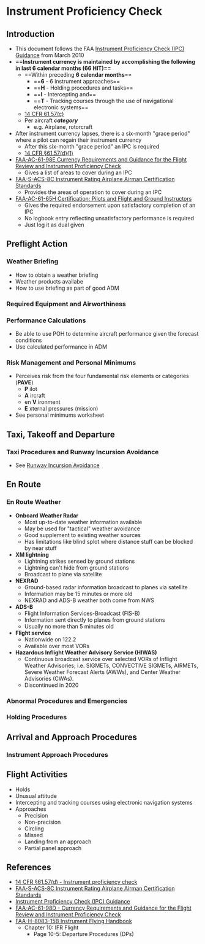 # Instrument Proficiency Check

## Introduction

* This document follows the FAA [Instrument Proficiency Check (IPC) Guidance](https://www.faasafety.gov/files/events/EA/EA03/2018/EA0382492/IPC_Guidance.pdf) from March 2010
* **==Instrument currency is maintained by accomplishing the following in last 6 calendar months (66 HIT)==**
  * ==Within preceding **6 calendar months**==
    * ==**6** - 6 instrument approaches==
    * ==**H** - Holding procedures and tasks==
    * ==**I** - Intercepting and==
    * ==**T** - Tracking courses through the use of navigational electronic systems==
  * [14 CFR 61.57(c)](https://www.ecfr.gov/current/title-14/chapter-I/subchapter-D/part-61/subpart-A/section-61.57#p-61.57(c))
  * Per aircraft ***category***
    * e.g. Airplane, rotorcraft
* After instrument currency lapses, there is a six-month "grace period" where a pilot can regain their instrument currency
  * After this six-month "grace period" an IPC is required
  * [14 CFR &sect;61.57(d)(1)](https://www.ecfr.gov/current/title-14/part-61/section-61.57#p-61.57(d)(1))
* [FAA-AC-61-98E Currency Requirements and Guidance for the Flight Review and Instrument Proficiency Check](https://www.faa.gov/documentLibrary/media/Advisory_Circular/AC_61-98E.pdf)
  * Gives a list of areas to cover during an IPC
* [FAA-S-ACS-8C Instrument Rating Airplane Airman Certification Standards](https://www.faa.gov/training_testing/testing/acs/instrument_rating_airplane_acs_8.pdf)
  * Provides the areas of operation to cover during an IPC
* [FAA-AC-61-65H Certification: Pilots and Flight and Ground Instructors](https://www.faa.gov/regulations_policies/advisory_circulars/index.cfm/go/document.information/documentID/1034129)
  * Gives the required endorsement upon satisfactory completion of an IPC
  * No logbook entry reflecting unsatisfactory performance is required
  * Just log it as dual given

## Preflight Action

<!--@include: ./docs/src/includes/preflight-information.md-->

### Weather Briefing

* How to obtain a weather briefing
* Weather products availabe
* How to use briefing as part of good ADM

### Required Equipment and Airworthiness

<!--@include: ./docs/src/includes/required-equipment/day-vfr.md | shift:3-->
<!--@include: ./docs/src/includes/required-equipment/night-vfr.md | shift:3-->
<!--@include: ./docs/src/includes/required-equipment/ifr.md | shift:3-->
<!--@include: ./docs/src/includes/required-equipment/night-lighting-requirements.md | shift:3-->

<!--@include: ./docs/src/includes/airworthiness-inop-equipment.md | shift:3-->
<!--@include: ./docs/src/includes/inspections-required.md | shift:3-->
<!--@include: ./docs/src/includes/vor-checks.md | shift:3-->

### Performance Calculations

* Be able to use POH to determine aircraft performance given the forecast conditions
* Use calculated performance in ADM

<!--@include: ./docs/src/includes/ifr-alternates.md | shift:3-->

### Risk Management and Personal Minimums

* Perceives risk from the four fundamental risk elements or categories (**PAVE**)
  * **P** ilot
  * **A** ircraft
  * en **V** ironment
  * **E** xternal pressures (mission)
* See personal minimums worksheet

## Taxi, Takeoff and Departure

### Taxi Procedures and Runway Incursion Avoidance

* See [Runway Incursion Avoidance](/cfi/tsa/runway-incursions)

<!--@include: ./docs/src/includes/departure-procedures.md | shift:2-->

## En Route

<!--@include: ./docs/src/includes/satellite-based-navigation.md | shift:2-->

<!--@include: ./docs/src/includes/ifr-en-route.md | shift:2-->
<!--@include: ./docs/src/includes/ifr-altitudes.md | shift:2-->
<!--@include: ./docs/src/includes/mandatory-reporting-points.md | shift:2-->
<!--@include: ./docs/src/includes/waypoints.md | shift:2-->

### En Route Weather

* **Onboard Weather Radar**
  * Most up-to-date weather information available
  * May be used for "tactical" weather avoidance
  * Good supplement to existing weather sources
  * Has limitations like blind splot where distance stuff can be blocked by near stuff
* **XM lightning**
  * Lightning strikes sensed by ground stations
  * Lightning can't hide from ground stations
  * Broadcast to plane via satellite
* **NEXRAD**
  * Ground-based radar information broadcast to planes via satellite
  * Information may be 15 minutes or more old
  * NEXRAD and ADS-B weather both come from NWS
* **ADS-B**
  * Flight Information Services-Broadcast (FIS-B)
  * Information sent directly to planes from ground stations
  * Usually no more than 5 minutes old
* **Flight service**
  * Nationwide on 122.2
  * Available over most VORs
* **Hazardous Inflight Weather Advisory Service (HIWAS)**
  * Continuous broadcast service over selected VORs of Inflight Weather Advisories; i.e. SIGMETs, CONVECTIVE SIGMETs, AIRMETs, Severe Weather Forecast Alerts (AWWs), and Center Weather Advisories (CWAs).
  * Discontinued in 2020

### Abnormal Procedures and Emergencies

<!--@include: ./docs/src/includes/emergencies/ifr-comm-failure.md | shift:3-->
<!--@include: ./docs/src/includes/emergencies/ifr-equipment-failure.md | shift:3-->

### Holding Procedures

<!--@include: ./docs/src/includes/holding.md | shift:3-->

## Arrival and Approach Procedures

<!--@include: ./docs/src/includes/arrival-procedures.md | shift:2-->

### Instrument Approach Procedures

<!--@include: ./docs/src/cfii/approaches/overview.md | shift:3-->
<!--@include: ./docs/src/cfii/approaches/precision.md | shift:3-->
<!--@include: ./docs/src/cfii/approaches/nonprecision.md | shift:3-->

## Flight Activities

* Holds
* Unusual attitude
* Intercepting and tracking courses using electronic navigation systems
* Approaches
  * Precision
  * Non-precision
  * Circling
  * Missed
  * Landing from an approach
  * Partial panel approach

## References

* [14 CFR &sect;61.57(d) - Instrument proficiency check](https://www.ecfr.gov/current/title-14/part-61/section-61.57#p-61.57(d))
* [FAA-S-ACS-8C Instrument Rating Airplane Airman Certification Standards](https://www.faa.gov/training_testing/testing/acs/instrument_rating_airplane_acs_8.pdf)
* [Instrument Proficiency Check (IPC) Guidance](https://www.faasafety.gov/files/events/EA/EA03/2018/EA0382492/IPC_Guidance.pdf)
* [FAA-AC-61-98D - Currency Requirements and Guidance for the Flight Review and Instrument Proficiency Check](https://www.faa.gov/regulations_policies/advisory_circulars/index.cfm/go/document.information/documentid/1033391)
* [FAA-H-8083-15B Instrument Flying Handbook](https://www.faa.gov/sites/faa.gov/files/regulations_policies/handbooks_manuals/aviation/FAA-H-8083-15B.pdf)
  * Chapter 10: IFR Flight
    * Page 10-5: Departure Procedures (DPs)
